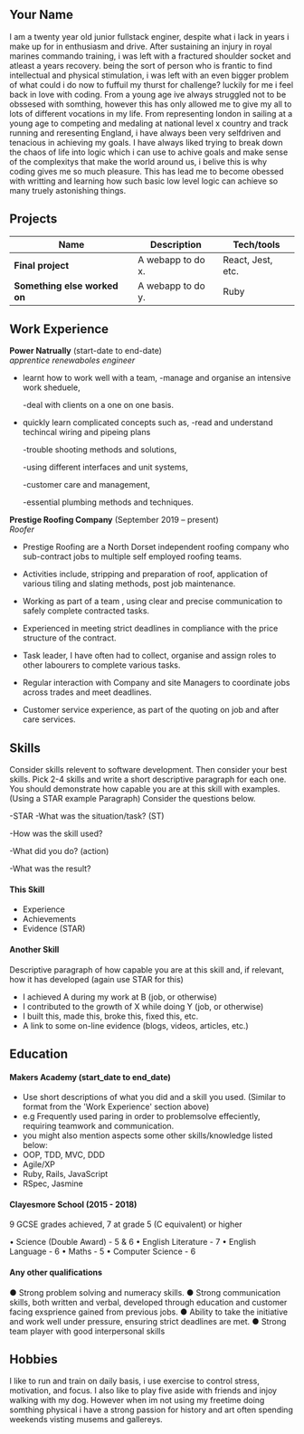 ## Your Name

I am a twenty year old junior fullstack enginer, despite what i lack in years i make up for in enthusiasm and drive. After sustaining an injury in royal marines commando training, i was left with a fractured shoulder socket and atleast a years recovery. being the sort of person who is frantic to find intellectual and physical stimulation, i was left with an even bigger problem of what could i do now to fuffuil my thurst for challenge? luckily for me i feel back in love with coding. From a young age ive always struggled not to be obssesed with somthing, however this has only allowed me to give my all to lots of different vocations in my life. From representing london in sailing at a young age to competing and medaling at national level x country and track running and reresenting England, i have always been very selfdriven and tenacious in achieving my goals. I have always liked trying to break down the chaos of life into logic which i can use to achive goals and make sense of the complexitys that make the world around us, i belive this is why coding gives me so much pleasure. This has lead me to become obessed with writting and learning how such basic low level logic can achieve so many truely astonishing things.
## Projects

| Name                         | Description       | Tech/tools        |
| ---------------------------- | ----------------- | ----------------- |
| **Final project**            | A webapp to do x. | React, Jest, etc. |
| **Something else worked on** | A webapp to do y. | Ruby              |

## Work Experience

**Power Natrually** (start-date to end-date)  
  _apprentice renewaboles engineer_

- learnt how to work well with a team, 
  -manage and organise an intensive work sheduele,

  -deal with clients on a one on one basis.

- quickly learn complicated concepts such as, 
   -read and understand techincal wiring and pipeing plans 

   -trouble shooting methods and solutions, 

   -using different interfaces and unit systems, 

   -customer care and management,

   -essential plumbing methods and techniques.


**Prestige Roofing Company** (September 2019 – present)  
      _Roofer_

-	Prestige Roofing are a North Dorset independent roofing company who sub-contract jobs to multiple self employed roofing teams.

- Activities include, stripping and  preparation of roof, application of various tiling and  slating methods, post job maintenance.

-	Working as part of a team , using clear and precise communication to safely complete contracted tasks.

-	Experienced in meeting strict deadlines in compliance with the price structure of the contract.

-	Task leader, I have often had to collect, organise and assign roles to other labourers to complete various tasks. 

-	Regular interaction with Company and site Managers to coordinate jobs across trades and meet deadlines. 

-	Customer service experience, as part of the quoting on job and after care services. 

## Skills

Consider skills relevent to software development. Then consider your best skills. Pick 2-4 skills and write a short descriptive paragraph for each one. You should demonstrate how capable you are at this skill with examples.
(Using a STAR example Paragraph) Consider the questions below.

-STAR
-What was the situation/task? (ST)

-How was the skill used?

-What did you do? (action)

-What was the result?


#### This Skill

- Experience
- Achievements
- Evidence (STAR)

#### Another Skill

Descriptive paragraph of how capable you are at this skill and, if relevant, how it has developed (again use STAR for this)

- I achieved A during my work at B (job, or otherwise)
- I contributed to the growth of X while doing Y (job, or otherwise)
- I built this, made this, broke this, fixed this, etc.
- A link to some on-line evidence (blogs, videos, articles, etc.)

## Education

#### Makers Academy (start_date to end_date)
- Use short descriptions of what you did and a skill you used. (Similar to format from the 'Work Experience' section above)
- e.g Frequently used paring in order to problemsolve effeciently, requiring teamwork and communication.
- you might also mention aspects some other skills/knowledge listed below: 
- OOP, TDD, MVC, DDD
- Agile/XP
- Ruby, Rails, JavaScript
- RSpec, Jasmine

#### Clayesmore School (2015 - 2018)


9 GCSE grades achieved, 7 at grade 5 (C equivalent) or higher

•	Science (Double Award) - 5 & 6
•	English Literature - 7
•	English Language - 6
•	Maths - 5
•	Computer Science - 6 


#### Any other qualifications

●	Strong problem solving and numeracy skills.
●	Strong communication skills, both written and verbal, developed through education and customer facing exsprience gained from previous jobs. 
●	Ability to take the initiative and work well under pressure, ensuring strict deadlines are met.
●	Strong team player with good  interpersonal skills


## Hobbies

I like to run and train on daily basis, i use exercise to control stress, motivation, and focus. I also like to play five aside with friends and injoy walking with my dog. However when im not using my freetime doing somthing physical i have a strong passion for history and art often spending weekends visting musems and gallereys. 
